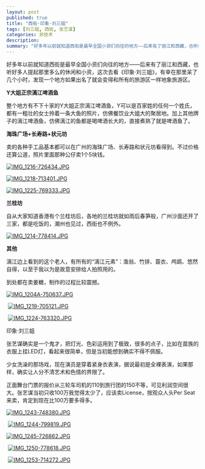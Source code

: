 ```yaml
---
layout: post
published: true
title: "西街·印象·刘三姐"
tags: [刘三姐, 西街, 张艺谋]
categories: 非技术    
description: 
summary: "好多年以前就知道西街是最早全国小资们向往的地方——后来有了丽江和西藏，也听好多人提起那里多么的休闲和小资，这次去看《印象·刘三姐》，有幸在那里呆了几个小时，发现一个地方如果出名了就会变得和所有的旅游区一样地象旅游区。 Y大姐正宗漓江啤酒鱼 "
---
```

好多年以前就知道西街是最早全国小资们向往的地方——后来有了丽江和西藏，也听好多人提起那里多么的休闲和小资，这次去看《印象·刘三姐》，有幸在那里呆了几个小时，发现一个地方如果出名了就会变得和所有的旅游区一样地象旅游区。  
  
**Y大姐正宗漓江啤酒鱼**  
  
整个地方有不下十家的Y大姐正宗漓江啤酒鱼，Y可以是百家姓的任何一个姓氏，都有一粗壮的女士拎着一条大鱼的照片，仿佛餐饮业大姐大的聚居地。加上其他牌子的漓江啤酒鱼，仿佛漓江的鱼都是喝啤酒长大的，直接煮熟了就是啤酒鱼了。  
  
**海珠广场+长寿路+状元坊**  
  
卖的各种手工品基本都可以在广州的海珠广场、长寿路和状元坊看得到。不过价格还算公道，照片里面那种公仔卖1个5块钱。  


[![IMG_1216-726434.JPG][]][IMG_1216-726434.JPG 1]

[![IMG_1218-713401.JPG][]][IMG_1218-713401.JPG 1]

[![IMG_1225-769333.JPG][]][IMG_1225-769333.JPG 1]

  


  
**兰桂坊**  
  
自从大家知道香港有个兰桂坊后，各地的兰桂坊就如雨后春笋般，广州沙面还开了三家，都是吃饭的，潮州也见过，西街也不例外。  
  


[![IMG_1214-778414.JPG][]][IMG_1214-778414.JPG 1]

  
**其他**  
  
漓江边上看到的这个老人，有所有的“漓江元素”：渔翁、竹排、蓑衣、鸬鹚、悠然自得，以至于我以为是故意安排给人拍照用的。  
  
到处都在卖姜糖，制作的过程比较震撼。  
  


[![IMG_1204A-750637.JPG][]][IMG_1204A-750637.JPG 1] 

 [![IMG_1219-705121.JPG][]][IMG_1219-705121.JPG 1] 

 [![IMG_1224-763320.JPG][]][IMG_1224-763320.JPG 1]

  


印象·刘三姐  
  
张艺谋确实是一个鬼才，把灯光、色彩运用到了极致，很多的点子，比如在苗族的衣服上挂LED灯，看起来很简单，但是当初能想到确实不得不佩服。  
  
少女洗澡的那场戏，现在演员是穿着紧身衣表演，据说最初是全裸表演，如果那样，确实让人分不清艺术和色情的界限了。  
  
正面舞台门票的报价从三轮车司机的110到旅行团的150不等，可见利润空间很大。张艺谋当初只收100万我觉得太少了，应该卖License，按观众人头Per Seat来卖，肯定到现在比100万要多得多。  
  


[![IMG_1243-748380.JPG][]][IMG_1243-748380.JPG 1] 

 [![IMG_1244-799819.JPG][]][IMG_1244-799819.JPG 1]

[![IMG_1245-726862.JPG][]][IMG_1245-726862.JPG 1] 

 [![IMG_1250-778618.JPG][]][IMG_1250-778618.JPG 1] 

 [![IMG_1253-714272.JPG][]][IMG_1253-714272.JPG 1]


[IMG_1216-726434.JPG]: /images/IMG_1216-726434.JPG
[IMG_1216-726434.JPG 1]: /images/IMG_1216.JPG
[IMG_1218-713401.JPG]: /images/IMG_1218-713401.JPG
[IMG_1218-713401.JPG 1]: /images/IMG_1218.JPG
[IMG_1225-769333.JPG]: /images/IMG_1225-769333.JPG
[IMG_1225-769333.JPG 1]: /images/IMG_1225.JPG
[IMG_1214-778414.JPG]: /images/IMG_1214-778414.JPG
[IMG_1214-778414.JPG 1]: /images/IMG_1214.JPG
[IMG_1204A-750637.JPG]: /images/IMG_1204A-750637.JPG
[IMG_1204A-750637.JPG 1]: /images/IMG_1204A.JPG
[IMG_1219-705121.JPG]: /images/IMG_1219-705121.JPG
[IMG_1219-705121.JPG 1]: /images/IMG_1219.JPG
[IMG_1224-763320.JPG]: /images/IMG_1224-763320.JPG
[IMG_1224-763320.JPG 1]: /images/IMG_1224.JPG
[IMG_1243-748380.JPG]: /images/IMG_1243-748380.JPG
[IMG_1243-748380.JPG 1]: /images/IMG_1243.JPG
[IMG_1244-799819.JPG]: /images/IMG_1244-799819.JPG
[IMG_1244-799819.JPG 1]: /images/IMG_1244.JPG
[IMG_1245-726862.JPG]: /images/IMG_1245-726862.JPG
[IMG_1245-726862.JPG 1]: /images/IMG_1245.JPG
[IMG_1250-778618.JPG]: /images/IMG_1250-778618.JPG
[IMG_1250-778618.JPG 1]: /images/IMG_1250.JPG
[IMG_1253-714272.JPG]: /images/IMG_1253-714272.JPG
[IMG_1253-714272.JPG 1]: /images/IMG_1253.JPG